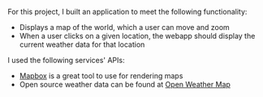 
For this project, I built an application to meet the following functionality:

* Displays a map of the world, which a user can move and zoom 
* When a user clicks on a given location, the webapp should display the current weather data for that location 

I used the following services' APIs: 

* [Mapbox](https://docs.mapbox.com/mapbox-gl-js/overview/) is a great tool to use  for rendering maps
* Open source weather data can be found at [Open Weather Map](https://openweathermap.org/current)

